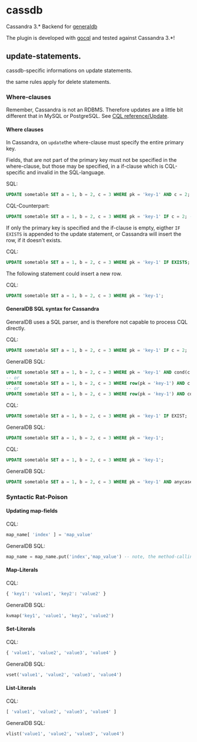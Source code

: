# cassdb

Cassandra 3.* Backend for [generaldb](..)

The plugin is developed with [gocql](https://github.com/gocql/gocql) and tested against Cassandra 3.*!

## update-statements.

cassdb-specific informations on update statements.

the same rules apply for delete statements.

### Where-clauses

Remember, Cassandra is not an RDBMS. Therefore updates are a little bit different that in MySQL or PostgreSQL.
See [CQL reference/Update](https://docs.datastax.com/en/cql/3.3/cql/cql_reference/cqlUpdate.html).

#### Where clauses

In Cassandra, on `update`the where-clause must specify the entire primary key.

Fields, that are not part of the primary key must not be specified in the where-clause, but those may be specified,
in a if-clause which is CQL-specific and invalid in the SQL-language.

SQL:
```sql
UPDATE sometable SET a = 1, b = 2, c = 3 WHERE pk = 'key-1' AND c = 2;
```

CQL-Counterpart:
```sql
UPDATE sometable SET a = 1, b = 2, c = 3 WHERE pk = 'key-1' IF c = 2; -- pk is a primary key, c is not
```

If only the primary key is specified and the if-clause is empty, eigther `IF EXISTS` is appended to the update
statement, or Cassandra will insert the row, if it doesn't exists.

CQL:
```sql
UPDATE sometable SET a = 1, b = 2, c = 3 WHERE pk = 'key-1' IF EXISTS;
```

The following statement could insert a new row.

CQL:
```sql
UPDATE sometable SET a = 1, b = 2, c = 3 WHERE pk = 'key-1';
```

#### GeneralDB SQL syntax for Cassandra

GeneralDB uses a SQL parser, and is therefore not capable to process CQL directly.

CQL:
```sql
UPDATE sometable SET a = 1, b = 2, c = 3 WHERE pk = 'key-1' IF c = 2;
```

GeneralDB SQL:
```sql
UPDATE sometable SET a = 1, b = 2, c = 3 WHERE pk = 'key-1' AND cond(c = 2);
-- or
UPDATE sometable SET a = 1, b = 2, c = 3 WHERE row(pk = 'key-1') AND c = 2;
-- or
UPDATE sometable SET a = 1, b = 2, c = 3 WHERE row(pk = 'key-1') AND cond(c = 2);
```

CQL:
```sql
UPDATE sometable SET a = 1, b = 2, c = 3 WHERE pk = 'key-1' IF EXIST;
```

GeneralDB SQL:
```sql
UPDATE sometable SET a = 1, b = 2, c = 3 WHERE pk = 'key-1';
```

CQL:
```sql
UPDATE sometable SET a = 1, b = 2, c = 3 WHERE pk = 'key-1';
```

GeneralDB SQL:
```sql
UPDATE sometable SET a = 1, b = 2, c = 3 WHERE pk = 'key-1' AND anycase();
```


### Syntactic Rat-Poison

#### Updating map-fields

CQL:
```sql
map_name[ 'index' ] = 'map_value'
```

GeneralDB SQL:
```sql
map_name = map_name.put('index','map_value') -- note, the method-calling syntax.
```

#### Map-Literals

CQL:
```sql
{ 'key1': 'value1', 'key2': 'value2' }
```

GeneralDB SQL:
```sql
kvmap('key1', 'value1', 'key2', 'value2')
```

#### Set-Literals

CQL:
```sql
{ 'value1', 'value2', 'value3', 'value4' }
```

GeneralDB SQL:
```sql
vset('value1', 'value2', 'value3', 'value4')
```

#### List-Literals

CQL:
```sql
[ 'value1', 'value2', 'value3', 'value4' ]
```

GeneralDB SQL:
```sql
vlist('value1', 'value2', 'value3', 'value4')
```

